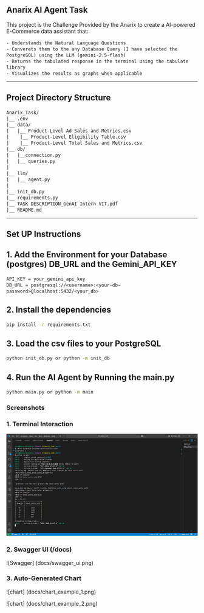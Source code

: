 ## Anarix AI Agent Task

This project is the Challenge Provided by the Anarix to create a AI-powered E-Commerce data assistant that:

    - Understands the Natural Language Questions
    - Converets them to the any Database Query (I have selected the PostgreSQL) using the LLM (gemini-2.5-flash)
    - Returns the tabulated response in the terminal using the tabulate library
    - Visualizes the results as graphs when applicable

---
## Project Directory Structure

```
Anarix_Task/
|__ .env
|__ data/
|   |__ Product-Level Ad Sales and Metrics.csv
|    |__ Product-Level Eligibility Table.csv
|    |__ Product-Level Total Sales and Metrics.csv
|__ db/
|   |__connection.py
|   |__ queries.py
|
|__ llm/
|   |__ agent.py
|
|__ init_db.py
|__ requirements.py
|__ TASK DESCRIPTION_GenAI Intern VIT.pdf
|__ README.md
```
---

## Set UP Instructions

## 1. Add the Environment for your Database (postgres) DB_URL and the Gemini_API_KEY

``` .env
API_KEY = your_gemini_api_key
DB_URL = postgresql://<username>:<your-db-password>@localhost:5432/<your_db>
```

## 2. Install the dependencies 
```bash
pip install -r requirements.txt
```

## 3. Load the csv files to your PostgreSQL
``` bash
python init_db.py or python -m init_db
```

## 4. Run the AI Agent by Running the main.py
``` bash
python main.py or python -m main
```
### Screenshots
### 1. Terminal Interaction
![Terminal Result](docs/terminal_output.png)

### 2. Swagger UI (/docs)
![Swagger] (docs/swagger_ui.png)

### 3. Auto-Generated Chart
![chart] (docs/chart_example_1.png)

![chart] (docs/chart_example_2.png)